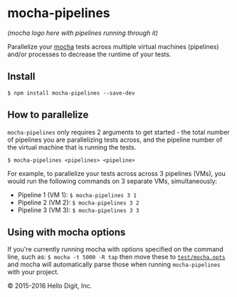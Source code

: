 # mocha-pipelines

*(mocha logo here with pipelines running through it)*

Parallelize your [mocha](https://github.com/mochajs/mocha) tests across
multiple virtual machines (pipelines) and/or processes to decrease the runtime
of your tests.

## Install
```
$ npm install mocha-pipelines --save-dev
```

## How to parallelize
`mocha-pipelines` only requires 2 arguments to get started - the total number
of pipelines you are parallelizing tests across, and the pipeline number of the
virtual machine that is running the tests.

```
$ mocha-pipelines <pipelines> <pipeline>
```

For example, to parallelize your tests across across 3 pipelines (VMs), you
would run the following commands on 3 separate VMs, simultaneously:

* Pipeline 1 (VM 1): `$ mocha-pipelines 3 1`
* Pipeline 2 (VM 2): `$ mocha-pipelines 3 2`
* Pipeline 3 (VM 3): `$ mocha-pipelines 3 3`

## Using with mocha options
If you're currently running mocha with options specified on the command line,
such as: `$ mocha -t 5000 -R tap` then move these to
[`test/mocha.opts`](https://mochajs.org/#mochaopts) and mocha will automatically
parse those when running `mocha-pipelines` with your project.

&copy; 2015-2016 Hello Digit, Inc.
